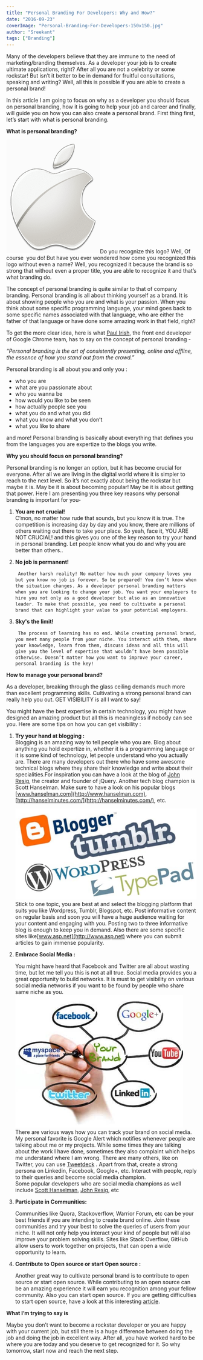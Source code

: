 ```yaml
---
title: "Personal Branding For Developers: Why and How?"
date: "2016-09-23"
coverImage: "Personal-Branding-For-Developers-150x150.jpg"
author: "Sreekant"
tags: ["Branding"]
---
```


Many of the developers believe that they are immune to the need of marketing/branding themselves. As a developer your job is to create ultimate applications, right? After all you are not a celebrity or some rockstar! But isn’t it better to be in demand for fruitful consultations, speaking and writing? Well, all this is possible if you are able to create a personal brand!

In this article I am going to focus on why as a developer you should focus on personal branding, how it is going to help your job and career and finally, will guide you on how you can also create a personal brand. First thing first, let’s start with what is personal branding.

**What is personal branding?**

![Apple Logo](Apple-logo-248x300.png)Do you recognize this logo? Well, Of course  you do! But have you ever wondered how come you recognized this logo without even a name? Well, you recognized it because the brand is so strong that without even a proper title, you are able to recognize it and that’s what branding do.

The concept of personal branding is quite similar to that of company branding. Personal branding is all about thinking yourself as a brand. It is about showing people who you are and what is your passion. When you think about some specific programming language, your mind goes back to some specific names associated with that language, who are either the father of that language or have done some amazing work in that field, right?

To get the more clear idea, here is what [Paul Irish](http://www.paulirish.com/), the front end developer of Google Chrome team, has to say on the concept of personal branding - 
  
_“Personal branding is the art of consistently presenting, online and offline, the essence of how you stand out from the crowd.”_

Personal branding is all about you and only you :  

- who you are
- what are you passionate about
- who you wanna be
- how would you like to be seen
- how actually people see you
- what you do and what you did
- what you know and what you don’t
- what you like to share

and more! Personal branding is basically about everything that defines you from the languages you are expertize to the blogs you write.

**Why you should focus on personal branding?**

Personal branding is no longer an option, but it has become crucial for everyone. After all we are living in the digital world where it is simpler to reach to the next level. So it’s not exactly about being the rockstar but maybe it is. May be it is about becoming popular! May be it is about getting that power. Here I am presenting you three key reasons why personal branding is important for you-

1. **You are not crucial!**  
        C’mon, no matter how rude that sounds, but you know it is true. The competition is increasing day by day and you know, there are millions of others waiting out there to take your place. So yeah, face it, YOU ARE NOT CRUCIAL! and this gives you one of the key reason to try your hand in personal branding. Let people know what you do and why you are better than others..
2. **No job is permanent!**  
          
        Another harsh reality! No matter how much your company loves you but you know no job is forever. So be prepared! You don’t know when the situation changes. As a developer personal branding matters when you are looking to change your job. You want your employers to hire you not only as a good developer but also as an innovative leader. To make that possible, you need to cultivate a personal brand that can highlight your value to your potential employers.
3. **Sky's the limit!**  
          
        The process of learning has no end. While creating personal brand, you meet many people from your niche. You interact with them, share your knowledge, learn from them, discuss ideas and all this will give you the level of expertise that wouldn’t have been possible otherwise. Doesn’t matter how you want to improve your career, personal branding is the key!

**How to manage your personal brand?**

As a developer, breaking through the glass ceiling demands much more than excellent programming skills. Cultivating a strong personal brand can really help you out. GET VISIBILITY is all I want to say!

You might have the best expertise in certain technology, you might have designed an amazing product but all this is meaningless if nobody can see you. Here are some tips on how you can get visibility :

1. **Try your hand at blogging :**  
    Blogging is an amazing way to tell people who you are. Blog about anything you hold expertize in, whether it is a programming language or it is some kind of technology, let people understand who you actually are. There are many developers out there who have some awesome technical blogs where they share their knowledge and write about their specialities.For inspiration you can have a look at the blog of [John Resig](http://ejohn.org/), the creator and founder of jQuery. Another tech blog champion is Scott Hanselman. Make sure to have a look on his popular blogs [www.hanselman.com](http://www.hanselman.com), [http://hanselminutes.com/](http://hanselminutes.com/), etc.  
      
    ![blogging for personal branding](blogging-for-personal-branding.jpg)Stick to one topic, you are best at and select the blogging platform that suits you like Wordpress, Tumblr, Blogspot, etc. Post informative content on regular basis and soon you will have a huge audience waiting for your content and engaging with you. Posting two to three informative blog is enough to keep you in demand. Also there are some specific sites like[www.asp.net](http://www.asp.net) where you can submit articles to gain immense popularity.
2. **Embrace Social Media :**  
      
    You might have heard that Facebook and Twitter are all about wasting time, but let me tell you this is not at all true. Social media provides you a great opportunity to build networks. It is must to get visibility on various social media networks if you want to be found by people who share same niche as you.  
    ![social media for personal branding](Social-media-for-personal-branding.jpg)  
    There are various ways how you can track your brand on social media. My personal favorite is Google Alert which notifies whenever people are talking about me or my projects. While some times they are talking about the work I have done, sometimes they also complaint which helps me understand where I am wrong. There are many others, like on Twitter, you can use [Tweetdeck](https://tweetdeck.twitter.com/) . Apart from that, create a strong persona on Linkedin, Facebook, Google+, etc. Interact with people, reply to their queries and become social media champion.  
    Some popular developers who are social media champions as well include [Scott Hanselman](https://twitter.com/shanselman), [John Resig](https://www.linkedin.com/in/jeresig), etc  
    
3. **Participate in Communities:**  
      
    Communities like Quora, Stackoverflow, Warrior Forum, etc can be your best friends if you are intending to create brand online. Join these communities and try your best to solve the queries of users from your niche. It will not only help you interact your kind of people but will also improve your problem solving skills. Sites like Stack Overflow, GitHub allow users to work together on projects, that can open a wide opportunity to learn.  
    
4. **Contribute to Open source or start Open source :**  
      
    Another great way to cultivate personal brand is to contribute to open source or start open source. While contributing to an open source can be an amazing experience it will earn you recognition among your fellow community. Also you can start open source. If you are getting difficulties to start open source, have a look at this interesting [article](https://opensource.guide/how-to-contribute/).

**What I’m trying to say is**

Maybe you don’t want to become a rockstar developer or you are happy with your current job, but still there is a huge difference between doing the job and doing the job in excellent way. After all, you have worked hard to be where you are today and you deserve to get recognized for it. So why tomorrow, start now and reach the next step.
